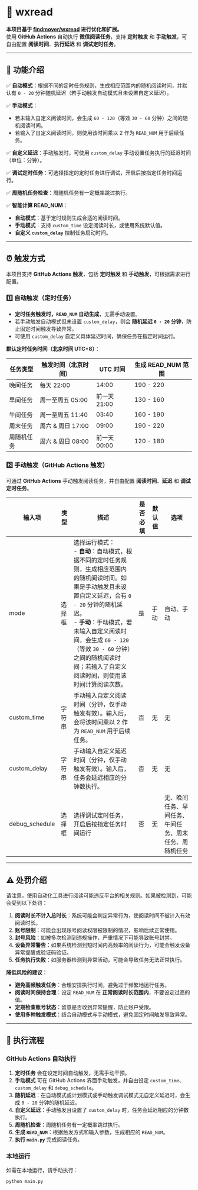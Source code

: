 # 📖 wxread

**本项目基于 [findmover/wxread](https://github.com/findmover/wxread) 进行优化和扩展。**  
使用 **GitHub Actions** 自动执行 **微信阅读任务**，支持 **定时触发** 和 **手动触发**，可自由配置 **阅读时间**、**执行延迟** 和 **调试定时任务**。  

---

## 🚀 功能介绍  

✅ **自动模式**：根据不同的定时任务规则，生成相应范围内的随机阅读时间，并默认有 `0 - 20` 分钟随机延迟（若手动触发自动模式且未设置自定义延迟）。  

✅ **手动模式**：  
   - 若未输入自定义阅读时间，会生成 `60 - 120`（等效 `30 - 60` 分钟）之间的随机阅读时间。  
   - 若输入了自定义阅读时间，则使用该时间乘以 2 作为 `READ_NUM` 用于后续任务。  

✅ **自定义延迟**：手动触发时，可使用 `custom_delay` 手动设置任务执行的延迟时间（单位：分钟）。  

✅ **调试定时任务**：可选择指定的定时任务进行调试，开启后按指定任务时间运行。  

✅ **周随机任务检查**：周随机任务有一定概率跳过执行。  

✅ **智能计算 READ_NUM**：
   - **自动模式**：基于定时规则生成合适的阅读时间。  
   - **手动模式**：支持 `custom_time` 设定阅读时长，或使用系统默认值。  
   - **自定义 `custom_delay`** 控制任务启动时间。  

---

## ⏰ 触发方式  

本项目支持 **GitHub Actions 触发**，包括 **定时触发** 和 **手动触发**，可根据需求进行配置。  

### 1️⃣ **自动触发（定时任务）**  

- **定时任务触发时，`READ_NUM` 自动生成**，无需手动设置。  
- 若手动触发自动模式但未设置 `custom_delay`，则会 **随机延迟 `0 - 20` 分钟**，防止固定时间触发导致异常。  
- 可使用 `custom_delay` 自定义具体延迟时间，确保任务在指定时间运行。  

**默认定时任务时间（北京时间 UTC+8）**：  

| 任务类型 | 触发时间（北京时间） | UTC 时间 | 生成 READ_NUM 范围 |
|----------|------------------|---------|---------------------|
| 晚间任务 | 每天 22:00       | 14:00   | 190 - 220           |
| 早间任务 | 周一至周五 05:00 | 前一天 21:00 | 130 - 160           |
| 午间任务 | 周一至周五 11:40 | 03:40   | 160 - 190           |
| 周末任务 | 周六 & 周日 17:00 | 09:00   | 190 - 220           |
| 周随机任务 | 周六 & 周日 08:00 | 前一天 00:00 | 120 - 180           |

### 2️⃣ **手动触发（GitHub Actions 触发）**  

可通过 **GitHub Actions** 手动触发阅读任务，并自由配置 **阅读时间**、**延迟** 和 **调试定时任务**。  

| 输入项 | 类型 | 描述 | 是否必填 | 默认值 | 选项 |
| --- | --- | --- | --- | --- | --- |
| mode | 选择框 | 选择运行模式：<br> - **自动**：自动模式，根据不同的定时任务规则，生成相应范围内的随机阅读时间。如果是手动触发且未设置自定义延迟，会有 `0 - 20` 分钟的随机延迟。<br> - **手动**：手动模式，若未输入自定义阅读时间，会生成 `60 - 120`（等效 `30 - 60` 分钟）之间的随机阅读时间；若输入了自定义阅读时间，则使用该时间计算阅读次数。 | 是 | 手动 | 自动、手动 |
| custom_time | 字符串 | 手动输入自定义阅读时间（分钟，仅手动触发有效）。输入后，会将该时间乘以 2 作为 `READ_NUM` 用于后续任务。 | 否 | 无 | 无 |
| custom_delay | 字符串 | 手动输入自定义延迟时间（分钟，仅手动触发有效）。输入后，任务会延迟相应的分钟数执行。 | 否 | 无 | 无 |
| debug_schedule | 选择框 | 选择调试定时任务，开启后按指定任务时间运行 | 否 | 无 | 无、晚间任务、早间任务、午间任务、周末任务、周随机任务 |

---

## ⚠️ 处罚介绍

请注意，使用自动化工具进行阅读可能违反平台的相关规则。如果被检测到，可能会受到以下处罚：  

1. **阅读时长不计入总时长**：系统可能会判定异常行为，使阅读时间不被计入有效阅读时长。  
2. **账号限制**：可能会出现账号阅读权限被限制的情况，影响后续正常使用。  
3. **封号风险**：如被多次检测到违规操作，严重情况下可能导致账号封禁。  
4. **设备异常警告**：如果系统检测到短时间内高频率的阅读行为，可能会触发设备异常提醒或验证码验证。  
5. **任务执行失败**：如服务器检测到异常活动，可能会导致任务无法正常执行。  

**降低风险的建议**：  
- **避免高频触发任务**：合理安排执行时间，避免过于频繁地运行任务。  
- **阅读时间保持合理**：设定 `READ_NUM` 在 **正常阅读时长范围内**，不要设定过高的值。  
- **定期检查账号状态**：留意是否收到异常提醒，防止账户受限。  
- **使用多种触发模式**：结合自动模式与手动模式，避免固定时间触发导致异常。  

---

## 🚀 **执行流程**  

### **GitHub Actions 自动执行**  
1. **定时任务** 会在设定时间自动触发，无需手动干预。  
2. **手动模式** 可在 GitHub Actions 界面手动触发，并自由设定 `custom_time`、`custom_delay` 和 `debug_schedule`。  
3. **随机延迟**：在自动模式或计划模式或手动触发调试模式无自定义延迟时，会生成 `0 - 20` 分钟的随机延迟。  
4. **自定义延迟**：手动触发且设置了 `custom_delay` 时，任务会延迟相应的分钟数执行。  
5. **周随机检查**：周随机任务有一定概率跳过执行。  
6. **生成 `READ_NUM`**：根据触发方式和输入参数，生成相应的 `READ_NUM`。  
7. **执行 `main.py`** 完成阅读任务。  

### **本地运行**  
如需在本地运行，请手动执行：
```bash
python main.py  
